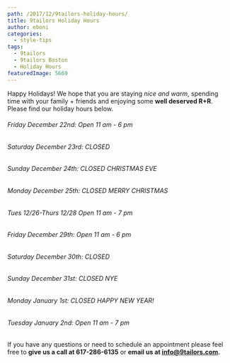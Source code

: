 ```yaml
---
path: /2017/12/9tailors-holiday-hours/
title: 9tailors Holiday Hours
author: eboni
categories: 
  - style-tips
tags: 
  - 9tailors
  - 9tailors Boston
  - Holiday Hours
featuredImage: 5669
---
```

Happy Holidays! We hope that you are staying _nice and warm_, spending time with your family + friends and enjoying some **well deserved R+R**. Please find our holiday hours below.

###### Friday December 22nd: Open 11 am - 6 pm

###### Saturday December 23rd: CLOSED

###### Sunday December 24th: CLOSED CHRISTMAS EVE

###### Monday December 25th: CLOSED MERRY CHRISTMAS

###### Tues 12/26-Thurs 12/28 Open 11 am - 7 pm

###### Friday December 29th: Open 11 am - 6 pm

###### Saturday December 30th: CLOSED

###### Sunday December 31st: CLOSED NYE

###### Monday January 1st: CLOSED HAPPY NEW YEAR!

###### Tuesday January 2nd: Open 11 am - 7 pm

If you have any questions or need to schedule an appointment please feel free to **give us a call at 617-286-6135** or **email us at info@9tailors.com.**
